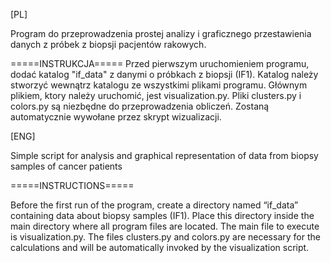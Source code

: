 [PL]

Program do przeprowadzenia prostej analizy i graficznego przestawienia danych z próbek z biopsji pacjentów rakowych.

=====INSTRUKCJA=====
Przed pierwszym uruchomieniem programu, dodać katalog "if_data" z danymi o próbkach z biopsji (IF1). Katalog należy stworzyć wewnątrz katalogu ze wszystkimi plikami programu.
Głównym plikiem, ktory należy uruchomić, jest visualization.py.
Pliki clusters.py i colors.py są niezbędne do przeprowadzenia obliczeń. Zostaną automatycznie wywołane przez skrypt wizualizacji.


[ENG]

Simple script for analysis and graphical representation of data from biopsy samples of cancer patients

=====INSTRUCTIONS=====

Before the first run of the program, create a directory named “if_data” containing data about biopsy samples (IF1). Place this directory inside the main directory where all program files are located.
The main file to execute is visualization.py.
The files clusters.py and colors.py are necessary for the calculations and will be automatically invoked by the visualization script.
